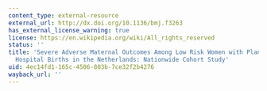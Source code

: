 ```yaml
---
content_type: external-resource
external_url: http://dx.doi.org/10.1136/bmj.f3263
has_external_license_warning: true
license: https://en.wikipedia.org/wiki/All_rights_reserved
status: ''
title: 'Severe Adverse Maternal Outcomes Among Low Risk Women with Planned Home Versus
  Hospital Births in the Netherlands: Nationwide Cohort Study'
uid: 4ec14fd1-165c-4506-803b-7ce32f2b4276
wayback_url: ''
---
```

